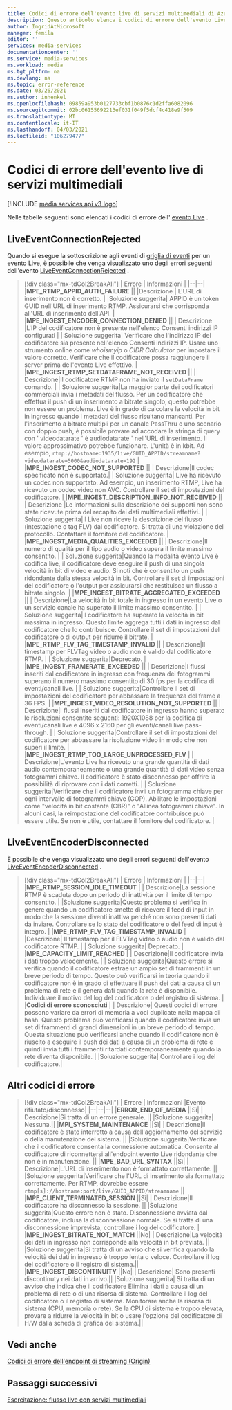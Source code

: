 ```yaml
---
title: Codici di errore dell'evento live di servizi multimediali di Azure
description: Questo articolo elenca i codici di errore dell'evento Live.
author: IngridAtMicrosoft
manager: femila
editor: ''
services: media-services
documentationcenter: ''
ms.service: media-services
ms.workload: media
ms.tgt_pltfrm: na
ms.devlang: na
ms.topic: error-reference
ms.date: 03/26/2021
ms.author: inhenkel
ms.openlocfilehash: 09859a953b0127733cbf1b0876c1d2ffa6082096
ms.sourcegitcommit: 02bc06155692213ef031f049f5dcf4c418e9f509
ms.translationtype: MT
ms.contentlocale: it-IT
ms.lasthandoff: 04/03/2021
ms.locfileid: "106279477"
---
```

# <a name="media-services-live-event-error-codes"></a>Codici di errore dell'evento live di servizi multimediali

[!INCLUDE [media services api v3 logo](./includes/v3-hr.md)]

Nelle tabelle seguenti sono elencati i codici di errore dell' [evento Live](live-event-outputs-concept.md) .

## <a name="liveeventconnectionrejected"></a>LiveEventConnectionRejected

Quando si esegue la sottoscrizione agli eventi di [griglia di eventi](../../event-grid/index.yml) per un evento Live, è possibile che venga visualizzato uno degli errori seguenti dell'evento [LiveEventConnectionRejected](monitoring/media-services-event-schemas.md\#liveeventconnectionrejected) .
> [!div class="mx-tdCol2BreakAll"]
>| Errore | Informazioni |
>|--|--|
>|**MPE_RTMP_APPID_AUTH_FAILURE** ||
>|Descrizione | L'URL di inserimento non è corretto. |
>|Soluzione suggerita| APPID è un token GUID nell'URL di inserimento RTMP. Assicurarsi che corrisponda all'URL di inserimento dell'API. |
>|**MPE_INGEST_ENCODER_CONNECTION_DENIED** ||
>| Descrizione |L'IP del codificatore non è presente nell'elenco Consenti indirizzi IP configurati |
>| Soluzione suggerita| Verificare che l'indirizzo IP del codificatore sia presente nell'elenco Consenti indirizzi IP. Usare uno strumento online come *whoismyip* o *CIDR Calculator* per impostare il valore corretto.  Verificare che il codificatore possa raggiungere il server prima dell'evento Live effettivo. |
>|**MPE_INGEST_RTMP_SETDATAFRAME_NOT_RECEIVED** ||
>| Descrizione|Il codificatore RTMP non ha inviato il `setDataFrame` comando. |
>| Soluzione suggerita|La maggior parte dei codificatori commerciali invia i metadati del flusso. Per un codificatore che effettua il push di un inserimento a bitrate singolo, questo potrebbe non essere un problema. Live è in grado di calcolare la velocità in bit in ingresso quando i metadati del flusso risultano mancanti.  Per l'inserimento a bitrate multipli per un canale PassThru o uno scenario con doppio push, è possibile provare ad accodare la stringa di query con ' videodatarate ' è audiodatarate ' nell'URL di inserimento. Il valore approssimativo potrebbe funzionare. L'unità è in kbit. Ad esempio, `rtmp://hostname:1935/live/GUID_APPID/streamname?videodatarate=5000&audiodatarate=192` |
>|**MPE_INGEST_CODEC_NOT_SUPPORTED** ||
>| Descrizione|Il codec specificato non è supportato.|
>| Soluzione suggerita| Live ha ricevuto un codec non supportato. Ad esempio, un inserimento RTMP, Live ha ricevuto un codec video non AVC.  Controllare il set di impostazioni del codificatore. |
>|**MPE_INGEST_DESCRIPTION_INFO_NOT_RECEIVED** ||
>| Descrizione |Le informazioni sulla descrizione dei supporti non sono state ricevute prima del recapito dei dati multimediali effettivi. |
>| Soluzione suggerita|Il Live non riceve la descrizione del flusso (intestazione o tag FLV) dal codificatore. Si tratta di una violazione del protocollo. Contattare il fornitore del codificatore. |
>|**MPE_INGEST_MEDIA_QUALITIES_EXCEEDED** ||
>| Descrizione|Il numero di qualità per il tipo audio o video supera il limite massimo consentito. |
>| Soluzione suggerita|Quando la modalità evento Live è codifica live, il codificatore deve eseguire il push di una singola velocità in bit di video e audio.  Si noti che è consentito un push ridondante dalla stessa velocità in bit. Controllare il set di impostazioni del codificatore o l'output per assicurarsi che restituisca un flusso a bitrate singolo. |
>|**MPE_INGEST_BITRATE_AGGREGATED_EXCEEDED** ||
>| Descrizione|La velocità in bit totale in ingresso in un evento Live o un servizio canale ha superato il limite massimo consentito. |
>| Soluzione suggerita|Il codificatore ha superato la velocità in bit massima in ingresso. Questo limite aggrega tutti i dati in ingresso dal codificatore che lo contribuisce. Controllare il set di impostazioni del codificatore o di output per ridurre il bitrate. |
>|**MPE_RTMP_FLV_TAG_TIMESTAMP_INVALID** ||
>| Descrizione|Il timestamp per FLVTag video o audio non è valido dal codificatore RTMP. |
>| Soluzione suggerita|Deprecato. |
>|**MPE_INGEST_FRAMERATE_EXCEEDED** ||
>| Descrizione|I flussi inseriti dal codificatore in ingresso con frequenza dei fotogrammi superano il numero massimo consentito di 30 fps per la codifica di eventi/canali live. |
>| Soluzione suggerita|Controllare il set di impostazioni del codificatore per abbassare la frequenza del frame a 36 FPS. |
>|**MPE_INGEST_VIDEO_RESOLUTION_NOT_SUPPORTED** ||
>| Descrizione|I flussi inseriti dal codificatore in ingresso hanno superato le risoluzioni consentite seguenti: 1920X1088 per la codifica di eventi/canali live e 4096 x 2160 per gli eventi/canali live pass-through. |
>| Soluzione suggerita|Controllare il set di impostazioni del codificatore per abbassare la risoluzione video in modo che non superi il limite. |
>|**MPE_INGEST_RTMP_TOO_LARGE_UNPROCESSED_FLV** |
>| Descrizione|L'evento Live ha ricevuto una grande quantità di dati audio contemporaneamente o una grande quantità di dati video senza fotogrammi chiave. Il codificatore è stato disconnesso per offrire la possibilità di riprovare con i dati corretti. |
>| Soluzione suggerita|Verificare che il codificatore invii un fotogramma chiave per ogni intervallo di fotogrammi chiave (GOP).  Abilitare le impostazioni come "velocità in bit costante (CBR)" o "Allinea fotogrammi chiave". In alcuni casi, la reimpostazione del codificatore contribuisce può essere utile. Se non è utile, contattare il fornitore del codificatore. |

## <a name="liveeventencoderdisconnected"></a>LiveEventEncoderDisconnected

È possibile che venga visualizzato uno degli errori seguenti dell'evento [LiveEventEncoderDisconnected](monitoring/media-services-event-schemas.md\#liveeventencoderdisconnected) .

> [!div class="mx-tdCol2BreakAll"]
>| Errore | Informazioni |
>|--|--|
>|**MPE_RTMP_SESSION_IDLE_TIMEOUT** |
>| Descrizione|La sessione RTMP è scaduta dopo un periodo di inattività per il limite di tempo consentito. |
>|Soluzione suggerita|Questo problema si verifica in genere quando un codificatore smette di ricevere il feed di input in modo che la sessione diventi inattiva perché non sono presenti dati da inviare. Controllare se lo stato del codificatore o del feed di input è integro. |
>|**MPE_RTMP_FLV_TAG_TIMESTAMP_INVALID** |
>|Descrizione| Il timestamp per il FLVTag video o audio non è valido dal codificatore RTMP. |
>| Soluzione suggerita| Deprecato. |
>|**MPE_CAPACITY_LIMIT_REACHED** |
>| Descrizione|Il codificatore invia i dati troppo velocemente. |
>| Soluzione suggerita|Questo errore si verifica quando il codificatore estrae un ampio set di frammenti in un breve periodo di tempo.  Questo può verificarsi in teoria quando il codificatore non è in grado di effettuare il push dei dati a causa di un problema di rete e il genera dati quando la rete è disponibile. Individuare il motivo del log del codificatore o del registro di sistema. |
>|**Codici di errore sconosciuti** |
>| Descrizione| Questi codici di errore possono variare da errori di memoria a voci duplicate nella mappa di hash. Questo problema può verificarsi quando il codificatore invia un set di frammenti di grandi dimensioni in un breve periodo di tempo.  Questa situazione può verificarsi anche quando il codificatore non è riuscito a eseguire il push dei dati a causa di un problema di rete e quindi invia tutti i frammenti ritardati contemporaneamente quando la rete diventa disponibile. |
>|Soluzione suggerita| Controllare i log del codificatore.|

## <a name="other-error-codes"></a>Altri codici di errore

> [!div class="mx-tdCol2BreakAll"]
>| Errore | Informazioni |Evento rifiutato/disconnesso|
>|--|--|--|
>|**ERROR_END_OF_MEDIA** ||Sì|
>| Descrizione|Si tratta di un errore generale. ||
>|Soluzione suggerita| Nessuna.||
>|**MPI_SYSTEM_MAINTENANCE** ||Sì|
>| Descrizione|Il codificatore è stato interrotto a causa dell'aggiornamento del servizio o della manutenzione del sistema. ||
>|Soluzione suggerita|Verificare che il codificatore consenta la connessione automatica. Consente al codificatore di riconnettersi all'endpoint evento Live ridondante che non è in manutenzione. ||
>|**MPE_BAD_URL_SYNTAX** ||Sì|
>| Descrizione|L'URL di inserimento non è formattato correttamente. ||
>|Soluzione suggerita|Verificare che l'URL di inserimento sia formattato correttamente. Per RTMP, dovrebbe essere `rtmp[s]://hostname:port/live/GUID_APPID/streamname` ||
>|**MPE_CLIENT_TERMINATED_SESSION** ||Sì|
>| Descrizione|Il codificatore ha disconnesso la sessione.  ||
>|Soluzione suggerita|Questo errore non è stato. Disconnessione avviata dal codificatore, inclusa la disconnessione normale. Se si tratta di una disconnessione imprevista, controllare i log del codificatore. |
>|**MPE_INGEST_BITRATE_NOT_MATCH** ||No|
>| Descrizione|La velocità dei dati in ingresso non corrisponde alla velocità in bit prevista. ||
>|Soluzione suggerita|Si tratta di un avviso che si verifica quando la velocità dei dati in ingresso è troppo lenta o veloce. Controllare il log del codificatore o il registro di sistema.||
>|**MPE_INGEST_DISCONTINUITY** ||No|
>| Descrizione| Sono presenti discontinuty nei dati in arrivo.||
>|Soluzione suggerita| Si tratta di un avviso che indica che il codificatore Elimina i dati a causa di un problema di rete o di una risorsa di sistema. Controllare il log del codificatore o il registro di sistema. Monitorare anche la risorsa di sistema (CPU, memoria o rete). Se la CPU di sistema è troppo elevata, provare a ridurre la velocità in bit o usare l'opzione del codificatore di H/W dalla scheda di grafica del sistema.||

## <a name="see-also"></a>Vedi anche

[Codici di errore dell'endpoint di streaming (Origin)](stream-streaming-endpoint-error-codes-reference.md)

## <a name="next-steps"></a>Passaggi successivi

[Esercitazione: flusso live con servizi multimediali](stream-live-tutorial-with-api.md)
